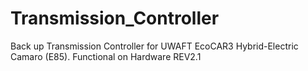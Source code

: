 # Transmission_Controller

Back up Transmission Controller for UWAFT EcoCAR3 Hybrid-Electric Camaro (E85).
Functional on Hardware REV2.1
